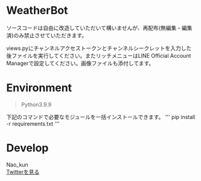 # WeatherBot

ソースコードは自由に改造していただいて構いませんが、再配布(無編集・編集済)のみ禁止させていただきます。  
  
views.pyにチャンネルアクセストークンとチャンネルシークレットを入力した後ファイルを実行してください。またリッチメニューはLINE Official Account Managerで設定してください。画像ファイルも添付してます。  

# Environment
>Python3.9.9  
  
下記のコマンドで必要なモジュールを一括インストールできます。
'''
pip install -r requirements.txt
'''

# Develop

Nao_kun  
[Twitterを見る](https://twitter.com/nao_consulting)
